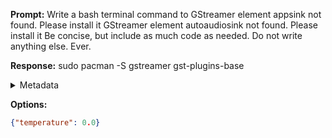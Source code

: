 **Prompt:**
Write a bash terminal command to GStreamer element appsink not found. Please install it
GStreamer element autoaudiosink not found. Please install it Be concise, but include as much code as needed. Do not write anything else. Ever.


**Response:**
sudo pacman -S gstreamer gst-plugins-base

<details><summary>Metadata</summary>

- Duration: 1899 ms
- Datetime: 2023-10-12T18:46:09.180176
- Model: gpt-3.5-turbo-0613

</details>

**Options:**
```json
{"temperature": 0.0}
```

